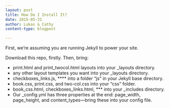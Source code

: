 ```yaml
---
layout: post
title: How Do I Install It?
date: 2015-05-31
author: Lukas & Cathy
content-type: blogpost

---
```


First, we’re assuming you are running Jekyll to power your site. 

Download this repo, firstly. Then, bring:
- print.html and print_twocol.html layouts into your _layouts directory.
- any other layout templates you want into your _layouts directory. 
- checkboxes_links.js, **** into a folder “js” in your Jekyll base directory.
- book.css, print.css, and two-col.css into your “css” folder. 
- book_css.html, checkboxes_links.html, *** into your _includes directory. 
- Our _config.yml has three properties at the end: page_width, page_height, and content_types—bring these into your config file. 


